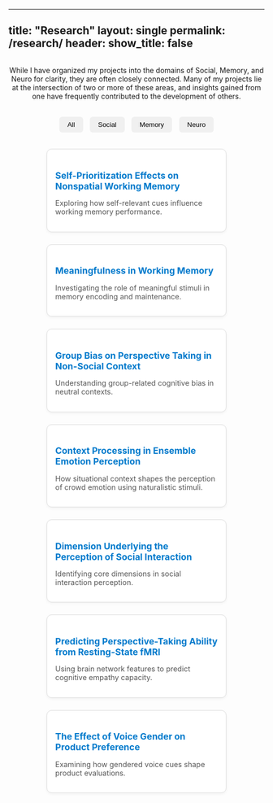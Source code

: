 <!-- research.md -->
---
title: "Research"
layout: single
permalink: /research/
header:
  show_title: false
---

<p style="text-align:center; max-width: 800px; margin: 2rem auto;">
  While I have organized my projects into the domains of Social, Memory, and Neuro for clarity, they are often closely connected. Many of my projects lie at the intersection of two or more of these areas, and insights gained from one have frequently contributed to the development of others.
</p>

<div style="text-align:center; margin-bottom: 2rem;">
  <button class="filter-button" onclick="filterSelection('all')">All</button>
  <button class="filter-button" onclick="filterSelection('social')">Social</button>
  <button class="filter-button" onclick="filterSelection('memory')">Memory</button>
  <button class="filter-button" onclick="filterSelection('neuro')">Neuro</button>
</div>

<div class="project-cards">
  <div class="card social">
    <h3><a href="/projects/social/self-prioritization">Self-Prioritization Effects on Nonspatial Working Memory</a></h3>
    <p>Exploring how self-relevant cues influence working memory performance.</p>
  </div>
  <div class="card social">
    <h3><a href="/projects/social/meaningfulness">Meaningfulness in Working Memory</a></h3>
    <p>Investigating the role of meaningful stimuli in memory encoding and maintenance.</p>
  </div>
  <div class="card social">
    <h3><a href="/projects/social/group-bias">Group Bias on Perspective Taking in Non-Social Context</a></h3>
    <p>Understanding group-related cognitive bias in neutral contexts.</p>
  </div>

  <div class="card memory">
    <h3><a href="/projects/memory/context-emotion">Context Processing in Ensemble Emotion Perception</a></h3>
    <p>How situational context shapes the perception of crowd emotion using naturalistic stimuli.</p>
  </div>
  <div class="card memory">
    <h3><a href="/projects/memory/interaction-dimension">Dimension Underlying the Perception of Social Interaction</a></h3>
    <p>Identifying core dimensions in social interaction perception.</p>
  </div>

  <div class="card neuro">
    <h3><a href="/projects/neuro/predicting-empathy">Predicting Perspective-Taking Ability from Resting-State fMRI</a></h3>
    <p>Using brain network features to predict cognitive empathy capacity.</p>
  </div>
  <div class="card neuro">
    <h3><a href="/projects/neuro/voice-gender">The Effect of Voice Gender on Product Preference</a></h3>
    <p>Examining how gendered voice cues shape product evaluations.</p>
  </div>
</div>

<script>
function filterSelection(category) {
  const cards = document.querySelectorAll('.card');
  cards.forEach(card => {
    if (category === 'all' || card.classList.contains(category)) {
      card.style.display = 'block';
    } else {
      card.style.display = 'none';
    }
  });
}
filterSelection('all'); // Show all on load
</script>

<style>
.filter-button {
  padding: 0.5rem 1rem;
  margin: 0 0.3rem;
  background: #f0f0f0;
  border: none;
  border-radius: 6px;
  cursor: pointer;
  font-weight: 500;
}
.filter-button:hover {
  background: #e0e0e0;
}
.project-cards {
  display: flex;
  flex-wrap: wrap;
  justify-content: center;
  gap: 1.5rem;
  margin-top: 1.5rem;
}
.card {
  background: #fff;
  border: 1px solid #ddd;
  border-radius: 10px;
  padding: 1rem;
  max-width: 320px;
  width: 100%;
  box-shadow: 0 2px 6px rgba(0,0,0,0.05);
}
.card h3 {
  font-size: 1.1rem;
  margin-bottom: 0.5rem;
}
.card p {
  font-size: 0.9rem;
  color: #555;
}
.card a {
  color: #007acc;
  text-decoration: none;
}
.card a:hover {
  text-decoration: underline;
}
</style>
